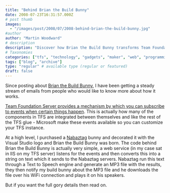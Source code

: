 ```yaml
---
title: "Behind Brian the Build Bunny"
date: 2008-07-23T16:31:57.000Z
# post thumb
images:
  - "/images/post/2008/07/2008-behind-brian-the-build-bunny.jpg"
#author
author: "Martin Woodward"
# description
description: "Discover how Brian the Build Bunny transforms Team Foundation Server events into audio notifications using simple web service integration."
# Taxonomies
categories: ["tfs", "technology", "gadgets", "maker", "web", "programming"]
tags: ["blog", "archive"]
type: "regular" # available type (regular or featured)
draft: false
---
```

[](http://www.youtube.com/watch?v=Is32fWJJA-I) Since posting about [Brian the Build Bunny](http://www.woodwardweb.com/gadgets/000434.html), I have been getting a steady stream of emails from people who would like to know more about how it works.  

[Team Foundation Server provides a mechanism by which you can subscribe to events when certain things happen](http://msdn.microsoft.com/en-us/magazine/cc507647.aspx).  This is actually how many of the components in TFS are integrated between themselves and like the rest of the TFS glue - Microsoft make these events available so you can customize your TFS instance.  

At a high level, I purchased a [Nabaztag](http://www.nabaztag.com/) bunny and decorated it with the Visual Studio logo and Brian the Build Bunny was born. The code behind Brian the Build Bunny is actually very simple, a web service (in my case sat in IIS on my TFS server) listens for the events and then converts this into a string on text which it sends to the Nabaztag servers.  Nabaztag run this text through a Text to Speech engine and generate an MP3 file with the results, they then notify my build bunny about the MP3 file and he downloads the file over his WiFi connection and plays it on his speakers.  

But if you want the full gory details then read on.